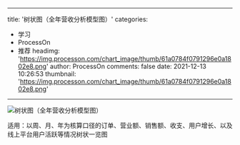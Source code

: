 
---
title: '树状图（全年营收分析模型图）'
categories: 
 - 学习
 - ProcessOn
 - 推荐
headimg: 'https://img.processon.com/chart_image/thumb/61a0784f0791296e0a1802e8.png'
author: ProcessOn
comments: false
date: 2021-12-13 10:26:53
thumbnail: 'https://img.processon.com/chart_image/thumb/61a0784f0791296e0a1802e8.png'
---

<div>   
<img class="thumb" alt="树状图（全年营收分析模型图）" src="https://img.processon.com/chart_image/thumb/61a0784f0791296e0a1802e8.png" referrerpolicy="no-referrer">
<p>适用：以周、月、年为核算口径的订单、营业额、销售额、收支、用户增长、以及线上平台用户活跃等情况树状一览图</p>  
</div>
            